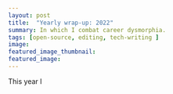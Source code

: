```yaml
---
layout: post
title:  "Yearly wrap-up: 2022"
summary: In which I combat career dysmorphia.
tags: [open-source, editing, tech-writing ]
image:  
featured_image_thumbnail: 
featured_image: 
---
```


This year I

